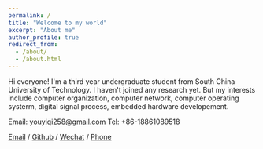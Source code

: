 ```yaml
---
permalink: /
title: "Welcome to my world"
excerpt: "About me"
author_profile: true
redirect_from: 
  - /about/
  - /about.html
---
```


Hi everyone! I'm a third year undergraduate student from South China University of Technology. I haven't joined any research yet. But my interests include computer organization, computer network, computer operating systerm, digital signal process, embedded hardware developement.

Email: youyiqi258@gmail.com
Tel: +86-18861089518

[Email](mailto:youyiqi258@gmail.com) / [Github](https://github.com/luxihean) / [Wechat](../images/Wechat.jpg) / [Phone](+86-18861089518)
